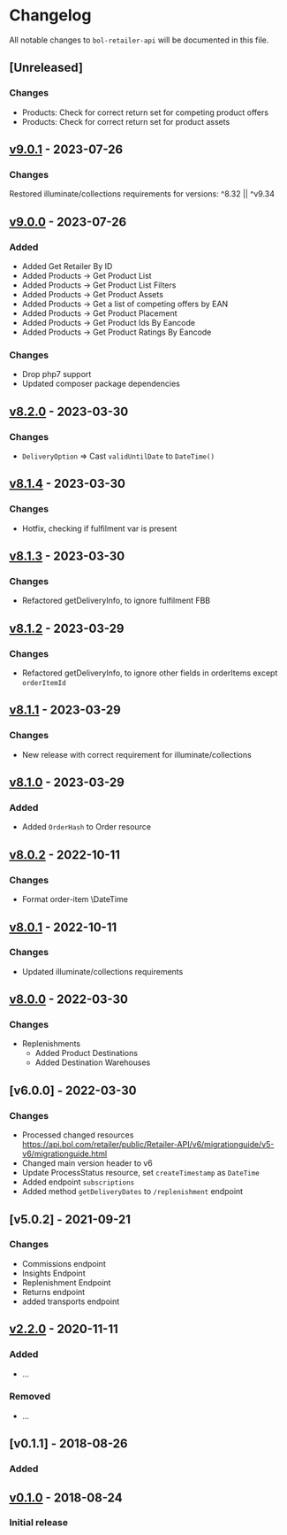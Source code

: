 # Changelog

All notable changes to `bol-retailer-api` will be documented in this file.

## [Unreleased]

### Changes
- Products: Check for correct return set for competing product offers
- Products: Check for correct return set for product assets

## [v9.0.1] - 2023-07-26

### Changes
Restored illuminate/collections requirements for versions: ^8.32 || ^v9.34 

## [v9.0.0] - 2023-07-26

### Added
- Added Get Retailer By ID
- Added Products -> Get Product List
- Added Products -> Get Product List Filters
- Added Products -> Get Product Assets
- Added Products -> Get a list of competing offers by EAN
- Added Products -> Get Product Placement
- Added Products -> Get Product Ids By Eancode
- Added Products -> Get Product Ratings By Eancode

### Changes
- Drop php7 support
- Updated composer package dependencies

## [v8.2.0] - 2023-03-30

### Changes
- `DeliveryOption` => Cast `validUntilDate` to `DateTime()`

## [v8.1.4] - 2023-03-30

### Changes
- Hotfix, checking if fulfilment var is present

## [v8.1.3] - 2023-03-30

### Changes
- Refactored getDeliveryInfo, to ignore fulfilment FBB

## [v8.1.2] - 2023-03-29

### Changes
- Refactored getDeliveryInfo, to ignore other fields in orderItems except `orderItemId`

## [v8.1.1] - 2023-03-29

### Changes
- New release with correct requirement for illuminate/collections

## [v8.1.0] - 2023-03-29

### Added 
- Added `OrderHash` to Order resource

## [v8.0.2] - 2022-10-11

### Changes
- Format order-item \DateTime

## [v8.0.1] - 2022-10-11

### Changes
- Updated illuminate/collections requirements

## [v8.0.0] - 2022-03-30

### Changes
- Replenishments
  - Added Product Destinations
  - Added Destination Warehouses
  
## [v6.0.0] - 2022-03-30

### Changes
- Processed changed resources https://api.bol.com/retailer/public/Retailer-API/v6/migrationguide/v5-v6/migrationguide.html
- Changed main version header to v6
- Update ProcessStatus resource, set `createTimestamp` as `DateTime`
- Added endpoint `subscriptions`
- Added method `getDeliveryDates` to `/replenishment` endpoint

## [v5.0.2] - 2021-09-21

### Changes
- Commissions endpoint
- Insights Endpoint
- Replenishment Endpoint
- Returns endpoint
- added transports endpoint

## [v2.2.0] - 2020-11-11

### Added
- ...

### Removed
- ...

## [v0.1.1] - 2018-08-26

### Added


## [v0.1.0] - 2018-08-24

### Initial release


[v9.0.1]: https://github.com/123lens/bol-retailer-api/compare/v9.0.0...v9.0.1
[v9.0.0]: https://github.com/123lens/bol-retailer-api/compare/v8.2.0...v9.0.0
[v8.2.0]: https://github.com/123lens/bol-retailer-api/compare/v8.1.4...v8.2.0
[v8.1.4]: https://github.com/123lens/bol-retailer-api/compare/v8.1.3...v8.1.4
[v8.1.3]: https://github.com/123lens/bol-retailer-api/compare/v8.1.2...v8.1.3
[v8.1.2]: https://github.com/123lens/bol-retailer-api/compare/v8.1.1...v8.1.2
[v8.1.1]: https://github.com/123lens/bol-retailer-api/compare/v8.0.1...v8.1.1
[v8.1.0]: https://github.com/123lens/bol-retailer-api/compare/v8.0.2...v8.1.0
[v8.0.2]: https://github.com/123lens/bol-retailer-api/compare/v8.0.1...v8.0.2
[v8.0.1]: https://github.com/123lens/bol-retailer-api/compare/v8.0.0...v8.0.1
[v8.0.0]: https://github.com/123lens/bol-retailer-api/compare/v6.0.4...v8.0.0
[v2.2.0]: https://github.com/123lens/bol-retailer-api/compare/v2.1.0...v2.2.0
[v0.1.0]: https://github.com/123lens/bol-retailer-api/tree/v0.1.0
